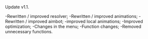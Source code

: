 Update v1.1.

-Rewritten / improved resolver;
-Rewritten / improved animations;
-Rewritten / improved aimbot;
-improved local animations;
-Improved optimization;
-Changes in the menu;
-Function changes;
-Removed unnecessary functions.

